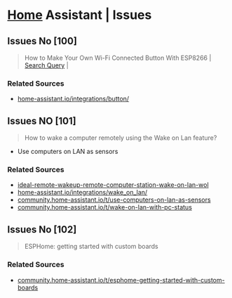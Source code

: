 # <a href="https://github.com/SanjeevStephan/HomeAssistantOnPi">Home</a> Assistant | Issues 
## Issues No [100]
> How to Make Your Own Wi-Fi Connected Button With ESP8266 | <a href="">Search Query</a> | 
### Related Sources
 * <a href="https://www.home-assistant.io/integrations/button/">home-assistant.io/integrations/button/</a>

## Issues NO [101]
> How to wake a computer remotely using the Wake on Lan feature?
* Use computers on LAN as sensors 
### Related Sources
  * <a href="https://www.pointdev.com/en/faq/faq-ideal-remote-wakeup-remote-computer-station-wake-on-lan-wol-id-943.html"> ideal-remote-wakeup-remote-computer-station-wake-on-lan-wol</a>
  * <a href="https://www.home-assistant.io/integrations/wake_on_lan/">home-assistant.io/integrations/wake_on_lan/</a>
  * <a href="https://community.home-assistant.io/t/use-computers-on-lan-as-sensors/13536">community.home-assistant.io/t/use-computers-on-lan-as-sensors</a>
  * <a href="https://community.home-assistant.io/t/wake-on-lan-with-pc-status/205419">community.home-assistant.io/t/wake-on-lan-with-pc-status</a>
## Issues No [102]
> ESPHome: getting started with custom boards
### Related Sources
* <a href="https://community.home-assistant.io/t/esphome-getting-started-with-custom-boards/163015">community.home-assistant.io/t/esphome-getting-started-with-custom-boards</a>
